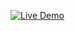[![Live Demo](https://img.shields.io/badge/Live-Demo-blue?style=for-the-badge)](https://codeforces.com/gym/611799/problems)
